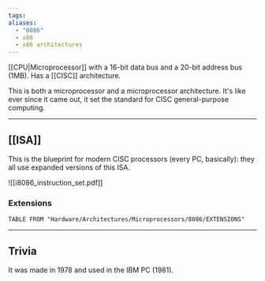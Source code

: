 ```yaml
---
tags: 
aliases:
  - "8086"
  - x86
  - x86 architectures
---
```

[[CPU|Microprocessor]] with a 16-bit data bus and a 20-bit address bus (1MB).
Has a [[CISC]] architecture.

This is both a microprocessor and a microprocessor architecture. It's like ever since it came out, it set the standard for CISC general-purpose computing.

---

## [[ISA]]

This is the blueprint for modern CISC processors (every PC, basically): they all use expanded versions of this ISA.

![[i8086_instruction_set.pdf]]

### Extensions

```dataview
TABLE FROM "Hardware/Architectures/Microprocessors/8086/EXTENSIONS"
```

---

## Trivia

It was made in 1978 and used in the IBM PC (1981).